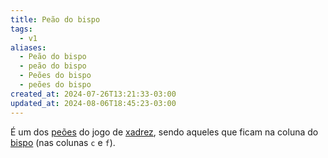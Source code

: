 ```yaml
---
title: Peão do bispo
tags:
  - v1
aliases:
  - Peão do bispo
  - peão do bispo
  - Peões do bispo
  - peões do bispo
created_at: 2024-07-26T13:21:33-03:00
updated_at: 2024-08-06T18:45:23-03:00
---
```


É um dos [peões](../06/Xadrez_Peao.md) do jogo de [xadrez](../../../../sementes/2024/07/2024-07-06-Xadrez.md), sendo aqueles que ficam na coluna do [bispo](07/2024-07-07-Bispo_xadrez.md) (nas colunas `c` e `f`).